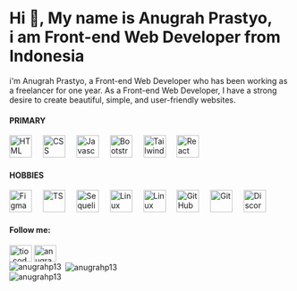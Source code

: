 <h1 align="left">Hi 👋, My name is Anugrah Prastyo, <br> i am Front-end Web Developer from Indonesia</h1>
<p align="left">i'm Anugrah Prastyo, a Front-end Web Developer who has been working as a freelancer for one year. As a Front-end Web Developer, I have a strong desire to create beautiful, simple, and user-friendly websites.</p>

<h4 align="left">PRIMARY</h4>
<div align="left">
    <a target="_blank" rel="noopener noreferrer nofollow">
        <img src="https://skillicons.dev/icons?i=html" alt="HTML" height="40" style="max-width: 100%"/> 
    </a>
    <a target="_blank" rel="noopener noreferrer">
        <img width="12" style="max-width: 100%;">
    </a>
    <a target="_blank" rel="noopener noreferrer nofollow">
        <img src="https://skillicons.dev/icons?i=css" alt="CSS" height="40" style="max-width: 100%"/> 
    </a>
    <a target="_blank" rel="noopener noreferrer">
        <img width="12" style="max-width: 100%;">
    </a>
    <a target="_blank" rel="noopener noreferrer nofollow">
        <img src="https://skillicons.dev/icons?i=js" alt="Javascript" height="40" style="max-width: 100%"/> 
    </a>
    <a target="_blank" rel="noopener noreferrer">
        <img width="12" style="max-width: 100%;">
    </a>
    <a target="_blank" rel="noopener noreferrer nofollow">
        <img src="https://skillicons.dev/icons?i=bootstrap" alt="Bootstrap" height="40" style="max-width: 100%"/> 
    </a>
    <a target="_blank" rel="noopener noreferrer">
        <img width="12" style="max-width: 100%;">
    </a>
    <a target="_blank" rel="noopener noreferrer nofollow">
        <img src="https://skillicons.dev/icons?i=tailwind" alt="Tailwind" height="40" style="max-width: 100%"/> 
    </a>
    <a target="_blank" rel="noopener noreferrer">
        <img width="12" style="max-width: 100%;">
    </a>
    <a target="_blank" rel="noopener noreferrer nofollow">
        <img src="https://skillicons.dev/icons?i=react" alt="React" height="40" style="max-width: 100%"/> 
    </a>
</div>

<h4 align="left">HOBBIES</h4>
<div align="left">
    <a target="_blank" rel="noopener noreferrer nofollow">
        <img src="https://skillicons.dev/icons?i=figma" alt="Figma" height="40" style="max-width: 100%"/> 
    </a>
    <a target="_blank" rel="noopener noreferrer">
        <img width="12" style="max-width: 100%;">
    </a>
    <a target="_blank" rel="noopener noreferrer nofollow">
        <img src="https://skillicons.dev/icons?i=ts" alt="TS" height="40" style="max-width: 100%"/> 
    </a>
    <a target="_blank" rel="noopener noreferrer">
        <img width="12" style="max-width: 100%;">
    </a>
    <a target="_blank" rel="noopener noreferrer nofollow">
        <img src="https://skillicons.dev/icons?i=sequelize" alt="Sequelize" height="40" style="max-width: 100%"/> 
    </a>
    <a target="_blank" rel="noopener noreferrer">
        <img width="12" style="max-width: 100%;">
    </a>
    <a target="_blank" rel="noopener noreferrer nofollow">
        <img src="https://skillicons.dev/icons?i=linux" alt="Linux" height="40" style="max-width: 100%"/> 
    </a>
    <a target="_blank" rel="noopener noreferrer">
        <img width="12" style="max-width: 100%;">
    </a>
    <a target="_blank" rel="noopener noreferrer nofollow">
        <img src="https://skillicons.dev/icons?i=mint" alt="Linux Mint" height="40" style="max-width: 100%"/> 
    </a>
    <a target="_blank" rel="noopener noreferrer">
        <img width="12" style="max-width: 100%;">
    </a>
    <a target="_blank" rel="noopener noreferrer nofollow">
        <img src="https://skillicons.dev/icons?i=github" alt="GitHub" height="40" style="max-width: 100%"/> 
    </a>
    <a target="_blank" rel="noopener noreferrer">
        <img width="12" style="max-width: 100%;">
    </a>
    <a target="_blank" rel="noopener noreferrer nofollow">
        <img src="https://skillicons.dev/icons?i=git" alt="Git" height="40" style="max-width: 100%"/> 
    </a>
    <a target="_blank" rel="noopener noreferrer">
        <img width="12" style="max-width: 100%;">
    </a>
    <a target="_blank" rel="noopener noreferrer nofollow">
        <img src="https://skillicons.dev/icons?i=discord" alt="Discord" height="40" style="max-width: 100%"/> 
    </a>
</div>

<h4 align="left">Follow me:</h4>
<div align="left">
    <a href="https://instagram.com/tio.code" target="blank"><img align="center" src="https://raw.githubusercontent.com/rahuldkjain/github-profile-readme-generator/master/src/images/icons/Social/instagram.svg" alt="tio.code" height="30" width="40" /></a>
    <a href="https://linkedin.com/in/anugrah-prastyo" target="blank"><img align="center" src="https://raw.githubusercontent.com/rahuldkjain/github-profile-readme-generator/master/src/images/icons/Social/linked-in-alt.svg" alt="anugrah-prastyo" height="30" width="40" /></a>
</div>

<div><img align="left" src="https://github-readme-stats.vercel.app/api/top-langs?username=anugrahp13&show_icons=true&locale=en&layout=compact" alt="anugrahp13" /></div>

<div>&nbsp;<img align="center" src="https://github-readme-stats.vercel.app/api?username=anugrahp13&show_icons=true&locale=en" alt="anugrahp13" /></div>

<div><img align="center" src="https://github-readme-streak-stats.herokuapp.com/?user=anugrahp13&" alt="anugrahp13" /></div>